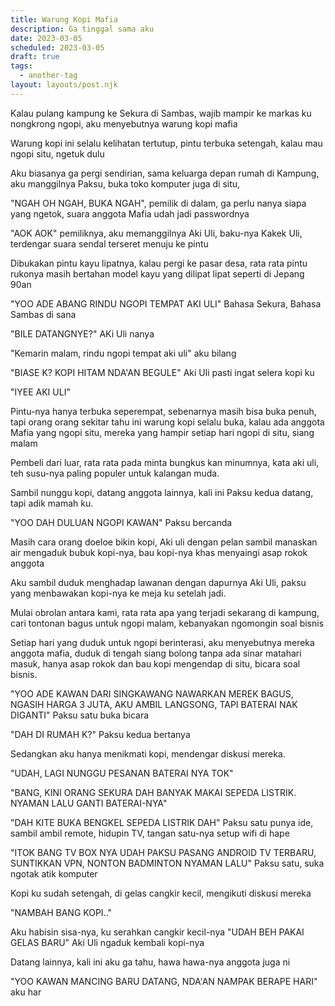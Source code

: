 ```yaml
---
title: Warung Kopi Mafia
description: Ga tinggal sama aku
date: 2023-03-05
scheduled: 2023-03-05
draft: true
tags:
  - another-tag
layout: layouts/post.njk
---
```


Kalau pulang kampung ke Sekura di Sambas, wajib mampir ke markas ku nongkrong ngopi, aku menyebutnya warung kopi mafia

Warung kopi ini selalu kelihatan tertutup, pintu terbuka setengah, kalau mau ngopi situ, ngetuk dulu

Aku biasanya ga pergi sendirian, sama keluarga depan rumah di Kampung, aku manggilnya Paksu, buka toko komputer juga di situ,

"NGAH OH NGAH, BUKA NGAH", pemilik di dalam, ga perlu nanya siapa yang ngetok, suara anggota Mafia udah jadi passwordnya

"AOK AOK" pemiliknya, aku memanggilnya Aki Uli, baku-nya Kakek Uli, terdengar suara sendal terseret menuju ke pintu

Dibukakan pintu kayu lipatnya, kalau pergi ke pasar desa, rata rata pintu rukonya masih bertahan model kayu yang dilipat lipat seperti di Jepang 90an

"YOO ADE ABANG RINDU NGOPI TEMPAT AKI ULI" Bahasa Sekura, Bahasa Sambas di sana

"BILE DATANGNYE?" AKi Uli nanya

"Kemarin malam, rindu ngopi tempat aki uli" aku bilang

"BIASE K? KOPI HITAM NDA'AN BEGULE" Aki Uli pasti ingat selera kopi ku

"IYEE AKI ULI"

Pintu-nya hanya terbuka seperempat, sebenarnya masih bisa buka penuh, tapi orang orang sekitar tahu ini warung kopi selalu buka, kalau ada anggota Mafia yang ngopi situ, mereka yang hampir setiap hari ngopi di situ, siang malam

Pembeli dari luar, rata rata pada minta bungkus kan minumnya, kata aki uli, teh susu-nya paling populer untuk kalangan muda.

Sambil nunggu kopi, datang anggota lainnya, kali ini Paksu kedua datang, tapi adik mamah ku.

"YOO DAH DULUAN NGOPI KAWAN" Paksu bercanda

Masih cara orang doeloe bikin kopi, Aki uli dengan pelan sambil manaskan air mengaduk bubuk kopi-nya, bau kopi-nya khas menyaingi asap rokok anggota

Aku sambil duduk menghadap lawanan dengan dapurnya Aki Uli, paksu yang menbawakan kopi-nya ke meja ku setelah jadi.

Mulai obrolan antara kami, rata rata apa yang terjadi sekarang di kampung, cari tontonan bagus untuk ngopi malam, kebanyakan ngomongin soal bisnis

Setiap hari yang duduk untuk ngopi berinterasi, aku menyebutnya mereka anggota mafia, duduk di tengah siang bolong tanpa ada sinar matahari masuk, hanya asap rokok dan bau kopi mengendap di situ, bicara soal bisnis.

"YOO ADE KAWAN DARI SINGKAWANG NAWARKAN MEREK BAGUS, NGASIH HARGA 3 JUTA, AKU AMBIL LANGSONG, TAPI BATERAI NAK DIGANTI" Paksu satu buka bicara

"DAH DI RUMAH K?" Paksu kedua bertanya

Sedangkan aku hanya menikmati kopi, mendengar diskusi mereka.

"UDAH, LAGI NUNGGU PESANAN BATERAI NYA TOK"

"BANG, KINI ORANG SEKURA DAH BANYAK MAKAI SEPEDA LISTRIK. NYAMAN LALU GANTI BATERAI-NYA"

"DAH KITE BUKA BENGKEL SEPEDA LISTRIK DAH" Paksu satu punya ide, sambil ambil remote, hidupin TV, tangan satu-nya setup wifi di hape

"ITOK BANG TV BOX NYA UDAH PAKSU PASANG ANDROID TV TERBARU, SUNTIKKAN VPN, NONTON BADMINTON NYAMAN LALU" Paksu satu, suka ngotak atik komputer

Kopi ku sudah setengah, di gelas cangkir kecil, mengikuti diskusi mereka

"NAMBAH BANG KOPI.."

Aku habisin sisa-nya, ku serahkan cangkir kecil-nya "UDAH BEH PAKAI GELAS BARU" Aki Uli ngaduk kembali kopi-nya

Datang lainnya, kali ini aku ga tahu, hawa hawa-nya anggota juga ni

"YOO KAWAN MANCING BARU DATANG, NDA'AN NAMPAK BERAPE HARI" aku har









